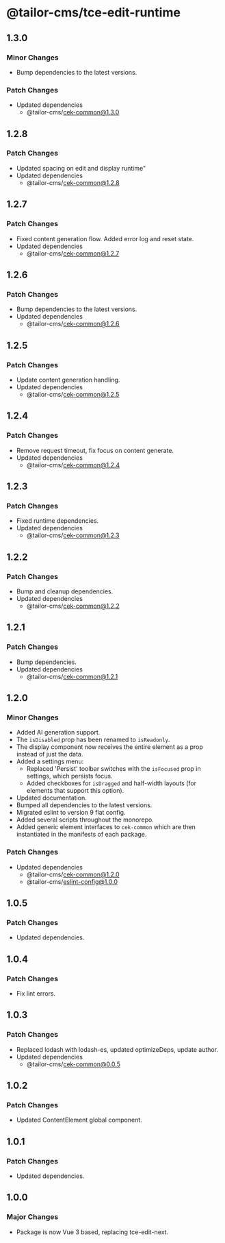 # @tailor-cms/tce-edit-runtime

## 1.3.0

### Minor Changes

- Bump dependencies to the latest versions.

### Patch Changes

- Updated dependencies
  - @tailor-cms/cek-common@1.3.0

## 1.2.8

### Patch Changes

- Updated spacing on edit and display runtime"
- Updated dependencies
  - @tailor-cms/cek-common@1.2.8

## 1.2.7

### Patch Changes

- Fixed content generation flow. Added error log and reset state.
- Updated dependencies
  - @tailor-cms/cek-common@1.2.7

## 1.2.6

### Patch Changes

- Bump dependencies to the latest versions.
- Updated dependencies
  - @tailor-cms/cek-common@1.2.6

## 1.2.5

### Patch Changes

- Update content generation handling.
- Updated dependencies
  - @tailor-cms/cek-common@1.2.5

## 1.2.4

### Patch Changes

- Remove request timeout, fix focus on content generate.
- Updated dependencies
  - @tailor-cms/cek-common@1.2.4

## 1.2.3

### Patch Changes

- Fixed runtime dependencies.
- Updated dependencies
  - @tailor-cms/cek-common@1.2.3

## 1.2.2

### Patch Changes

- Bump and cleanup dependencies.
- Updated dependencies
  - @tailor-cms/cek-common@1.2.2

## 1.2.1

### Patch Changes

- Bump dependencies.
- Updated dependencies
  - @tailor-cms/cek-common@1.2.1

## 1.2.0

### Minor Changes

- Added AI generation support.
- The `isDisabled` prop has been renamed to `isReadonly`.
- The display component now receives the entire element as a prop instead of
  just the data.
- Added a settings menu:
  - Replaced 'Persist' toolbar switches with the `isFocused` prop in settings,
    which persists focus.
  - Added checkboxes for `isDragged` and half-width layouts (for elements that
    support this option).
- Updated documentation.
- Bumped all dependencies to the latest versions.
- Migrated eslint to version 9 flat config.
- Added several scripts throughout the monorepo.
- Added generic element interfaces to `cek-common` which are then instantiated
  in the manifests of each package.

### Patch Changes

- Updated dependencies
  - @tailor-cms/cek-common@1.2.0
  - @tailor-cms/eslint-config@1.0.0

## 1.0.5

### Patch Changes

- Updated dependencies.

## 1.0.4

### Patch Changes

- Fix lint errors.

## 1.0.3

### Patch Changes

- Replaced lodash with lodash-es, updated optimizeDeps, update author.
- Updated dependencies
  - @tailor-cms/cek-common@0.0.5

## 1.0.2

### Patch Changes

- Updated ContentElement global component.

## 1.0.1

### Patch Changes

- Updated dependencies.

## 1.0.0

### Major Changes

- Package is now Vue 3 based, replacing tce-edit-next.
